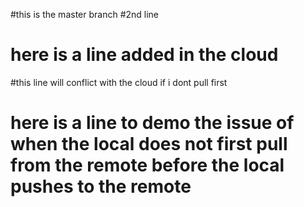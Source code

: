 #this is the master branch
#2nd line
# here is a line added in the cloud
#this line will conflict with the cloud if i dont pull first
# here is a line to demo the issue of when the local does not first pull from the remote before the local pushes to the remote
 

